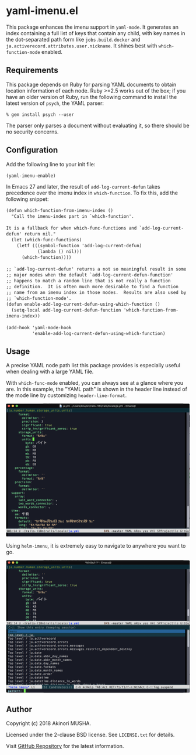 # yaml-imenu.el

This package enhances the imenu support in `yaml-mode`.  It generates
an index containing a full list of keys that contain any child, with
key names in the dot-separated path form like `jobs.build.docker` and
`ja.activerecord.attributes.user.nickname`.  It shines best with
`which-function-mode` enabled.

## Requirements

This package depends on Ruby for parsing YAML documents to obtain
location information of each node.  Ruby >=2.5 works out of the box;
if you have an older version of Ruby, run the following command to
install the latest version of `psych`, the YAML parser:

```console
% gem install psych --user
```

The parser only parses a document without evaluating it, so there
should be no security concerns.

## Configuration

Add the following line to your init file:

```elisp
(yaml-imenu-enable)
```

In Emacs 27 and later, the result of `add-log-current-defun` takes
precedence over the imenu index in `which-function`.  To fix this, add
the following snippet:

```elisp
(defun which-function-from-imenu-index ()
  "Call the imenu-index part in `which-function'.

It is a fallback for when which-func-functions and `add-log-current-defun' return nil."
  (let (which-func-functions)
    (letf (((symbol-function 'add-log-current-defun)
            (lambda () nil)))
      (which-function))))

;; `add-log-current-defun' returns a not so meaningful result in some
;; major modes when the default `add-log-current-defun-function'
;; happens to match a random line that is not really a function
;; definition.  It is often much more desirable to find a function
;; name from an imenu index in those modes.  Results are also used by
;; `which-function-mode'.
(defun enable-add-log-current-defun-using-which-function ()
  (setq-local add-log-current-defun-function 'which-function-from-imenu-index))

(add-hook 'yaml-mode-hook
          'enable-add-log-current-defun-using-which-function)
```

## Usage

A precise YAML node path list this package provides is especially
useful when dealing with a large YAML file.

With `which-func-mode` enabled, you can always see at a glance where
you are.  In this example, the "YAML path" is shown in the header line
instead of the mode line by customizing `header-line-format`.

![With which-func-mode](./images/which-func.png "With which-func-mode")

Using `helm-imenu`, it is extremely easy to navigate to anywhere you
want to go.

![With helm-imenu](./images/helm-imenu.png "With helm-imenu")

## Author

Copyright (c) 2018 Akinori MUSHA.

Licensed under the 2-clause BSD license.  See `LICENSE.txt` for
details.

Visit [GitHub Repository](https://github.com/knu/yaml-imenu.el) for
the latest information.
